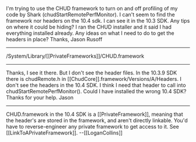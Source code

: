I'm trying to use the CHUD framework to turn on and off profiling of my code by Shark (chudStartRemotePerfMonitor). I can't seem to find the framework nor headers on the 10.4 sdk. I can see it in the 10.3 SDK. Any tips on where it could be hiding? I ran the CHUD installer and it said I had everything installed already. Any ideas on what I need to do to get the headers in place?
Thanks,
Jason Rusoff

----

/System/Library/[[PrivateFrameworks]]/CHUD.framework

----

Thanks, I see it there. But I don't see the header files. In the 10.3.9 SDK there is chudRemote.h in [[ChudCore]].framework/Versions/A/Headers. I don't see the headers in the 10.4 SDK. I think I need that header to call into chudStartRemotePerfMonitor(). Could I have installed the wrong 10.4 SDK?
Thanks for your help. 
Jason

----

CHUD.framework in the 10.4 SDK is a [[PrivateFramework]], meaning that the header's are stored in the framework, and aren't directly linkable. You'd have to reverse-engineer any private framework to get access to it. See [[LinkToAPrivateFramework]]. --[[LoganCollins]]